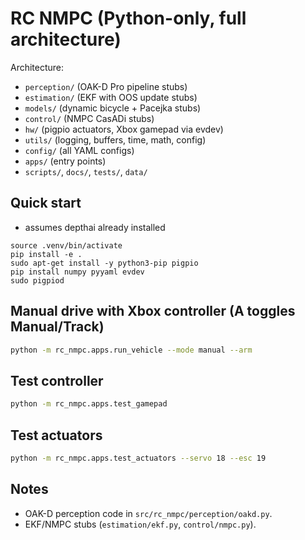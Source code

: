 # RC NMPC (Python-only, full architecture)

Architecture:
- `perception/` (OAK-D Pro pipeline stubs)
- `estimation/` (EKF with OOS update stubs)
- `models/` (dynamic bicycle + Pacejka stubs)
- `control/` (NMPC CasADi stubs)
- `hw/` (pigpio actuators, Xbox gamepad via evdev)
- `utils/` (logging, buffers, time, math, config)
- `config/` (all YAML configs)
- `apps/` (entry points)
- `scripts/`, `docs/`, `tests/`, `data/`

## Quick start
- assumes depthai already installed
```
source .venv/bin/activate
pip install -e .
sudo apt-get install -y python3-pip pigpio
pip install numpy pyyaml evdev
sudo pigpiod
```

## Manual drive with Xbox controller (A toggles Manual/Track)
```bash
python -m rc_nmpc.apps.run_vehicle --mode manual --arm
```

## Test controller
```bash
python -m rc_nmpc.apps.test_gamepad
```

## Test actuators
```bash
python -m rc_nmpc.apps.test_actuators --servo 18 --esc 19
```

## Notes
- OAK-D perception code in `src/rc_nmpc/perception/oakd.py`.
- EKF/NMPC stubs (`estimation/ekf.py`, `control/nmpc.py`).
